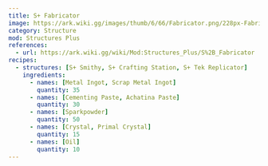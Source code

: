 ```yaml
---
title: S+ Fabricator
image: https://ark.wiki.gg/images/thumb/6/66/Fabricator.png/228px-Fabricator.png
category: Structure
mod: Structures Plus
references:
  - url: https://ark.wiki.gg/wiki/Mod:Structures_Plus/S%2B_Fabricator
recipes: 
  - structures: [S+ Smithy, S+ Crafting Station, S+ Tek Replicator]
    ingredients: 
      - names: [Metal Ingot, Scrap Metal Ingot]
        quantity: 35
      - names: [Cementing Paste, Achatina Paste]
        quantity: 30
      - names: [Sparkpowder]
        quantity: 50
      - names: [Crystal, Primal Crystal]
        quantity: 15      
      - names: [Oil]
        quantity: 10        
---
```


